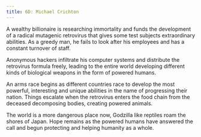 ```yaml
---
title: 6D: Michael Crichton
---
```


A wealthy billionaire is researching immortality and funds the development of a radical mutagenic retrovirus that gives some test subjects extraordinary abilities. As a greedy man, he fails to look after his employees and has a constant turnover of staff.

Anonymous hackers infiltrate his computer systems and distribute the retrovirus formula freely, leading to the entire world developing different kinds of biological weapons in the form of powered humans.

An arms race begins as different countries race to develop the most powerful, interesting and unique abilities in the name of progressing their nation. Things escalate when the retrovirus enters the food chain from the deceased decomposing bodies, creating powered animals. 

The world is a more dangerous place now, Godzilla like reptiles roam the shores of Japan. Hope remains as the powered humans have answered the call and begun protecting and helping humanity as a whole.